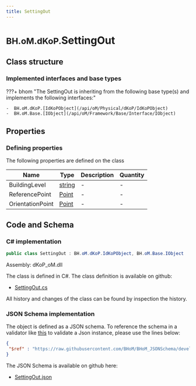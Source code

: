 ```yaml
---
title: SettingOut
---
```


# <small>BH.oM.dKoP.</small>**SettingOut**



## Class structure

### Implemented interfaces and base types

???+ bhom "The SettingOut is inheriting from the following base type(s) and implements the following interfaces:"

    -  BH.oM.dKoP.[IdKoPObject](/api/oM/Physical/dKoP/IdKoPObject)
    -  BH.oM.Base.[IObject](/api/oM/Framework/Base/Interface/IObject)


## Properties



### Defining properties

The following properties are defined on the class

| Name             | Type             | Description      | Quantity         |
|------------------|------------------|------------------|------------------|
| BuildingLevel | [string](https://learn.microsoft.com/en-us/dotnet/api/System.String?view=netstandard-2.0) | - | - |
| ReferencePoint | [Point](/api/oM/Dimensional/Geometry/Vector/Point) | - | - |
| OrientationPoint | [Point](/api/oM/Dimensional/Geometry/Vector/Point) | - | - |


## Code and Schema

### C# implementation

``` C# title="C#"
public class SettingOut : BH.oM.dKoP.IdKoPObject, BH.oM.Base.IObject
```

Assembly: dKoP_oM.dll

The class is defined in C#. The class definition is available on github:

- [SettingOut.cs](https://github.com/BHoM/dKoP_Toolkit/blob/develop/dKoP_oM/Geometry\SettingOut.cs)

All history and changes of the class can be found by inspection the history.
### JSON Schema implementation

The object is defined as a JSON schema. To reference the schema in a validator like [this](https://www.jsonschemavalidator.net/) to validate a Json instance, please use the lines below:

``` json title="JSON Schema"
{
 "$ref" : "https://raw.githubusercontent.com/BHoM/BHoM_JSONSchema/develop/dKoP_oM/SettingOut.json"
}
```

The JSON Schema is available on github here:

- [SettingOut.json](https://github.com/BHoM/BHoM_JSONSchema/blob/develop/dKoP_oM/SettingOut.json)
